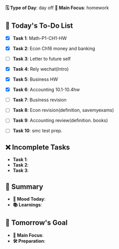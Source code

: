 **🗓️ Type of Day**: day off
**🎯 Main Focus**: homework

## 📝 Today's To-Do List
- [x] **Task 1**: Math-P1-CH1-HW
- [x] **Task 2**: Econ Ch16 money and banking
- [ ] **Task 3**: Letter to future self
- [x] **Task 4**: Rely wechat(Intro)
- [x] **Task 5**: Business HW
- [x] **Task 6**: Accounting 10.1-10.4hw
- [ ] **Task 7**: Business revision
- [ ] **Task 8**: Econ revision(definition, savemyexams)
- [ ] **Task 9**: Accounting review(definition. books)
- [ ] **Task 10**: smc test prep.


## ❌ Incomplete Tasks
- **Task 1**: 
- **Task 2**: 
- **Task 3**: 

## 🌟 Summary
- **🙂 Mood Today**: 
- **📚 Learnings**: 

## 🎯 Tomorrow's Goal
- **🎯 Main Focus**: 
- **🛠️ Preparation**: 
